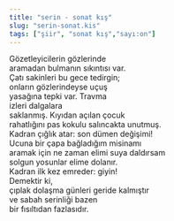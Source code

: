 ```yaml
---
title: "serin - sonat kış"
slug: "serin-sonat.kis"
tags: ["şiir", "sonat kış","sayı:on"]
---
```


Gözetleyicilerin gözlerinde  
aramadan bulmanın sıkıntısı var.\
Çatı sakinleri bu gece tedirgin;\
onların gözlerindeyse uçuş\
yasağına tepki var. Travma\
izleri dalgalara\
saklanmış. Kıyıdan açılan çocuk\
rahatlığını pas kokulu salıncakta unutmuş.\
Kadran çığlık atar: son dümen değişimi!\
Ucuna bir çapa bağladığım misinamı\
aramak için ne zaman elimi suya daldırsam\
solgun yosunlar elime dolanır.\
Kadran ilk kez emreder: giyin!\
Demektir ki,\
çıplak dolaşma günleri geride kalmıştır\
ve sabah serinliği bazen\
bir fısıltıdan fazlasıdır.

